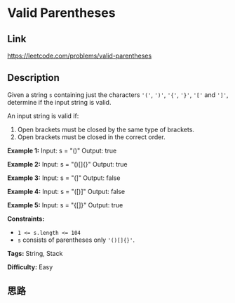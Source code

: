 # Valid Parentheses

## Link

https://leetcode.com/problems/valid-parentheses


## Description

Given a string `s` containing just the characters `'('`, `')'`, `'{'`, `'}'`,
`'['` and `']'`, determine if the input string is valid.

An input string is valid if:

  1. Open brackets must be closed by the same type of brackets.
  2. Open brackets must be closed in the correct order.



**Example 1:**
            Input: s = "()"    Output: true    

**Example 2:**
            Input: s = "()[]{}"    Output: true    

**Example 3:**
            Input: s = "(]"    Output: false    

**Example 4:**
            Input: s = "([)]"    Output: false    

**Example 5:**
            Input: s = "{[]}"    Output: true    



**Constraints:**

  * `1 <= s.length <= 104`
  * `s` consists of parentheses only `'()[]{}'`.


**Tags:** String, Stack

**Difficulty:** Easy

## 思路

[title]: https://leetcode.com/problems/valid-parentheses
